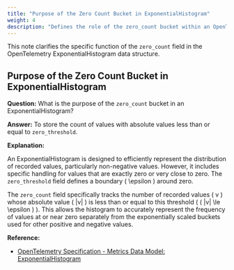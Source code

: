 ```yaml
---
title: "Purpose of the Zero Count Bucket in ExponentialHistogram"
weight: 4
description: "Defines the role of the zero_count bucket within an OpenTelemetry ExponentialHistogram."
---
```


This note clarifies the specific function of the `zero_count` field in the OpenTelemetry ExponentialHistogram data structure.

## Purpose of the Zero Count Bucket in ExponentialHistogram

**Question:** What is the purpose of the `zero_count` bucket in an ExponentialHistogram?

**Answer:** To store the count of values with absolute values less than or equal to `zero_threshold`.

**Explanation:**

An ExponentialHistogram is designed to efficiently represent the distribution of recorded values, particularly non-negative values. However, it includes specific handling for values that are exactly zero or very close to zero. The `zero_threshold` field defines a boundary \( \epsilon \) around zero.

The `zero_count` field specifically tracks the number of recorded values \( v \) whose absolute value \( |v| \) is less than or equal to this threshold ( \( |v| \le \epsilon \) ). This allows the histogram to accurately represent the frequency of values at or near zero separately from the exponentially scaled buckets used for other positive and negative values.

**Reference:**

* [OpenTelemetry Specification - Metrics Data Model: ExponentialHistogram](https://github.com/open-telemetry/opentelemetry-specification/blob/main/specification/metrics/data-model.md#exponentialhistogram)
